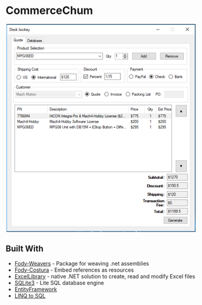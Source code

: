 # CommerceChum

<p align="center">
  <img src="/img/desk_jockey.PNG" width="500"/>
</p>

## Built With

* [Fody-Weavers](https://github.com/Fody/Fody) - Package for weaving .net assemblies
* [Fody-Costura](https://github.com/Fody/Costura) -  Embed references as resources 
* [ExcelLibrary](http://code.google.com/p/excellibrary/) - native .NET solution to create, read and modify Excel files
* [SQLite3](https://www.sqlite.org/index.html) - Lite SQL database engine
* [EntityFramework](https://docs.microsoft.com/en-us/ef/)
* [LINQ to SQL](https://msdn.microsoft.com/en-us/library/bb425822.aspx)

